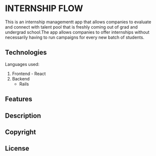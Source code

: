 # INTERNSHIP FLOW

This is an internship managementt app that allows companies to evaluate and connect with talent pool that is freshly coming out of grad and undergrad school.The app allows companies to offer internships without necessarily having to run campaigns for every new batch of students.

## Technologies

Languages used:
  1. Frontend
    - React
  2. Backend
     - Rails

## Features

## Description

## Copyright

## License